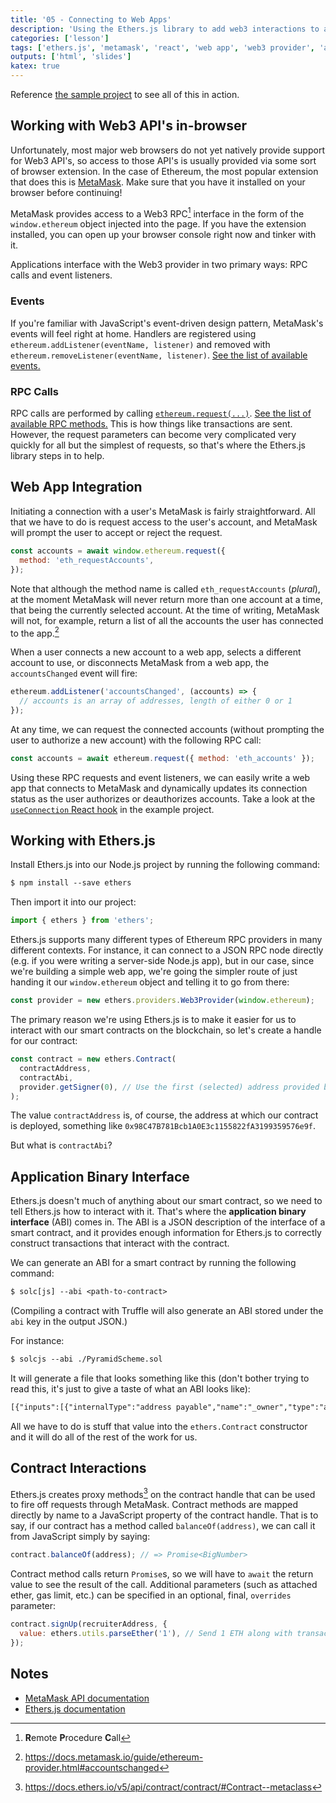 ```yaml
---
title: '05 - Connecting to Web Apps'
description: 'Using the Ethers.js library to add web3 interactions to a web application'
categories: ['lesson']
tags: ['ethers.js', 'metamask', 'react', 'web app', 'web3 provider', 'abi']
outputs: ['html', 'slides']
katex: true
---
```


Reference [the sample project](https://github.com/bafnetwork/web3ttt/tree/main/examples/05) to see all of this in action.

## Working with Web3 API's in-browser

Unfortunately, most major web browsers do not yet natively provide support for Web3 API's, so access to those API's is usually provided via some sort of browser extension. In the case of Ethereum, the most popular extension that does this is [MetaMask](https://metamask.io/). Make sure that you have it installed on your browser before continuing!

MetaMask provides access to a Web3 RPC[^rpc] interface in the form of the `window.ethereum` object injected into the page. If you have the extension installed, you can open up your browser console right now and tinker with it.

[^rpc]: **R**emote **P**rocedure **C**all

Applications interface with the Web3 provider in two primary ways: RPC calls and event listeners.

### Events

If you're familiar with JavaScript's event-driven design pattern, MetaMask's events will feel right at home. Handlers are registered using `ethereum.addListener(eventName, listener)` and removed with `ethereum.removeListener(eventName, listener)`. [See the list of available events.](https://docs.metamask.io/guide/ethereum-provider.html#events)

### RPC Calls

RPC calls are performed by calling [`ethereum.request(...)`](https://docs.metamask.io/guide/ethereum-provider.html#ethereum-request-args). [See the list of available RPC methods.](https://docs.metamask.io/guide/rpc-api.html) This is how things like transactions are sent. However, the request parameters can become very complicated very quickly for all but the simplest of requests, so that's where the Ethers.js library steps in to help.

## Web App Integration

Initiating a connection with a user's MetaMask is fairly straightforward. All that we have to do is request access to the user's account, and MetaMask will prompt the user to accept or reject the request.

```js
const accounts = await window.ethereum.request({
  method: 'eth_requestAccounts',
});
```

Note that although the method name is called `eth_requestAccounts` (_plural_), at the moment MetaMask will never return more than one account at a time, that being the currently selected account. At the time of writing, MetaMask will not, for example, return a list of all the accounts the user has connected to the app.[^metamask-multiple-accounts]

[^metamask-multiple-accounts]: https://docs.metamask.io/guide/ethereum-provider.html#accountschanged

When a user connects a new account to a web app, selects a different account to use, or disconnects MetaMask from a web app, the `accountsChanged` event will fire:

```js
ethereum.addListener('accountsChanged', (accounts) => {
  // accounts is an array of addresses, length of either 0 or 1
});
```

At any time, we can request the connected accounts (without prompting the user to authorize a new account) with the following RPC call:

```js
const accounts = await ethereum.request({ method: 'eth_accounts' });
```

Using these RPC requests and event listeners, we can easily write a web app that connects to MetaMask and dynamically updates its connection status as the user authorizes or deauthorizes accounts. Take a look at the [`useConnection` React hook](https://github.com/bafnetwork/web3ttt/blob/main/examples/05/src/hooks/Connection.js) in the example project.

## Working with Ethers.js

Install Ethers.js into our Node.js project by running the following command:

```txt
$ npm install --save ethers
```

Then import it into our project:

```js
import { ethers } from 'ethers';
```

Ethers.js supports many different types of Ethereum RPC providers in many different contexts. For instance, it can connect to a JSON RPC node directly (e.g. if you were writing a server-side Node.js app), but in our case, since we're building a simple web app, we're going the simpler route of just handing it our `window.ethereum` object and telling it to go from there:

```js
const provider = new ethers.providers.Web3Provider(window.ethereum);
```

The primary reason we're using Ethers.js is to make it easier for us to interact with our smart contracts on the blockchain, so let's create a handle for our contract:

```js
const contract = new ethers.Contract(
  contractAddress,
  contractAbi,
  provider.getSigner(0), // Use the first (selected) address provided by MetaMask
);
```

The value `contractAddress` is, of course, the address at which our contract is deployed, something like `0x98C47B781Bcb1A0E3c1155822fA3199359576e9f`.

But what is `contractAbi`?

## Application Binary Interface

Ethers.js doesn't much of anything about our smart contract, so we need to tell Ethers.js how to interact with it. That's where the **application binary interface** (ABI) comes in. The ABI is a JSON description of the interface of a smart contract, and it provides enough information for Ethers.js to correctly construct transactions that interact with the contract.

We can generate an ABI for a smart contract by running the following command:

```txt
$ solc[js] --abi <path-to-contract>
```

(Compiling a contract with Truffle will also generate an ABI stored under the `abi` key in the output JSON.)

For instance:

```txt
$ solcjs --abi ./PyramidScheme.sol
```

It will generate a file that looks something like this (don't bother trying to read this, it's just to give a taste of what an ABI looks like):

```txt
[{"inputs":[{"internalType":"address payable","name":"_owner","type":"address"}],"stateMutability":"nonpayable","type":"constructor"},{"anonymous":false,"inputs":[{"indexed":true,"internalType":"address","name":"to","type":"address"},{"indexed":false,"internalType":"uint256","name":"amount","type":"uint256"}],"name":"CreditReceivedEvent","type":"event"},{"anonymous":false,"inputs":[{"indexed":true,"internalType":"address","name":"from","type":"address"},{"indexed":false,"internalType":"uint256","name":"amount","type":"uint256"}],"name":"CreditWithdrawnEvent","type":"event"},{"anonymous":false,"inputs":[{"indexed":true,"internalType":"address","name":"recruit","type":"address"},{"indexed":true,"internalType":"address","name":"recruiter","type":"address"},{"indexed":false,"internalType":"uint256","name":"initiationFee","type":"uint256"}],"name":"SignUpEvent","type":"event"},{"anonymous":false,"inputs":[{"indexed":true,"internalType":"address","name":"from","type":"address"},{"indexed":true,"internalType":"address","name":"to","type":"address"},{"indexed":false,"internalType":"uint256","name":"value","type":"uint256"}],"name":"TransferEvent","type":"event"},{"inputs":[],"name":"INITIATION_FEE","outputs":[{"internalType":"uint256","name":"","type":"uint256"}],"stateMutability":"view","type":"function"},{"inputs":[{"internalType":"address","name":"wallet","type":"address"}],"name":"balanceOf","outputs":[{"internalType":"uint256","name":"","type":"uint256"}],"stateMutability":"view","type":"function"},{"inputs":[],"name":"buy","outputs":[],"stateMutability":"payable","type":"function"},{"inputs":[{"internalType":"address","name":"wallet","type":"address"}],"name":"creditOf","outputs":[{"internalType":"uint256","name":"","type":"uint256"}],"stateMutability":"view","type":"function"},{"inputs":[],"name":"owner","outputs":[{"internalType":"address payable","name":"","type":"address"}],"stateMutability":"view","type":"function"},{"inputs":[{"internalType":"address","name":"recruiter","type":"address"}],"name":"signUp","outputs":[],"stateMutability":"payable","type":"function"},{"inputs":[],"name":"totalSupply","outputs":[{"internalType":"uint256","name":"","type":"uint256"}],"stateMutability":"view","type":"function"},{"inputs":[{"internalType":"address","name":"to","type":"address"},{"internalType":"uint256","name":"amount","type":"uint256"}],"name":"transfer","outputs":[],"stateMutability":"nonpayable","type":"function"},{"inputs":[{"internalType":"uint256","name":"amount","type":"uint256"}],"name":"withdrawCredit","outputs":[],"stateMutability":"nonpayable","type":"function"}]
```

All we have to do is stuff that value into the `ethers.Contract` constructor and it will do all of the rest of the work for us.

## Contract Interactions

Ethers.js creates proxy methods[^meta-class] on the contract handle that can be used to fire off requests through MetaMask. Contract methods are mapped directly by name to a JavaScript property of the contract handle. That is to say, if our contract has a method called `balanceOf(address)`, we can call it from JavaScript simply by saying:

[^meta-class]: https://docs.ethers.io/v5/api/contract/contract/#Contract--metaclass

```js
contract.balanceOf(address); // => Promise<BigNumber>
```

Contract method calls return `Promise`s, so we will have to `await` the return value to see the result of the call. Additional parameters (such as attached ether, gas limit, etc.) can be specified in an optional, final, `overrides` parameter:

```js
contract.signUp(recruiterAddress, {
  value: ethers.utils.parseEther('1'), // Send 1 ETH along with transaction
});
```

## Notes

- [MetaMask API documentation](https://docs.metamask.io/)
- [Ethers.js documentation](https://docs.ethers.io/)
